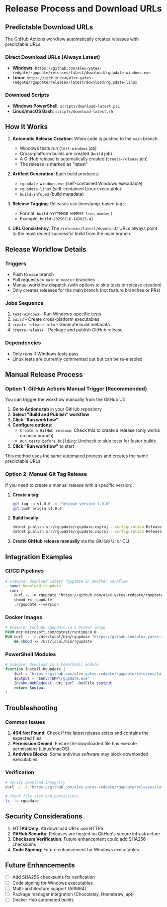 # Release Process and Download URLs

## Predictable Download URLs

The GitHub Actions workflow automatically creates releases with predictable URLs:

### Direct Download URLs (Always Latest)
- **Windows**: `https://github.com/alex-yates-redgate/rgupdate/releases/latest/download/rgupdate-windows.exe`
- **Linux**: `https://github.com/alex-yates-redgate/rgupdate/releases/latest/download/rgupdate-linux`

### Download Scripts
- **Windows PowerShell**: `scripts/download-latest.ps1`
- **Linux/macOS Bash**: `scripts/download-latest.sh`

## How It Works

1. **Automatic Release Creation**: When code is pushed to the `main` branch:
   - Windows tests run (`test-windows` job)
   - Cross-platform builds are created (`build` job)
   - A GitHub release is automatically created (`create-release` job)
   - The release is marked as "latest" 

2. **Artifact Generation**: Each build produces:
   - `rgupdate-windows.exe` (self-contained Windows executable)
   - `rgupdate-linux` (self-contained Linux executable)
   - `build-info.md` (build metadata)

3. **Release Tagging**: Releases use timestamp-based tags:
   - Format: `build-YYYYMMDD-HHMMSS-[run_number]`
   - Example: `build-20250716-143025-42`

4. **URL Consistency**: The `/releases/latest/download/` URLs always point to the most recent successful build from the main branch.

## Release Workflow Details

### Triggers
- Push to `main` branch
- Pull requests to `main` or `master` branches  
- Manual workflow dispatch (with options to skip tests or release creation)
- Only creates releases for the main branch (not feature branches or PRs)

### Jobs Sequence
1. `test-windows` - Run Windows-specific tests
2. `build` - Create cross-platform executables
3. `create-release-info` - Generate build metadata
4. `create-release` - Package and publish GitHub release

### Dependencies
- Only runs if Windows tests pass
- Linux tests are currently commented out but can be re-enabled

## Manual Release Process

### Option 1: GitHub Actions Manual Trigger (Recommended)

You can trigger the workflow manually from the GitHub UI:

1. **Go to Actions tab** in your GitHub repository
2. **Select "Build and Publish" workflow**
3. **Click "Run workflow"** 
4. **Configure options**:
   - `Create a GitHub release`: Check this to create a release (only works on main branch)
   - `Run tests before building`: Uncheck to skip tests for faster builds
5. **Click "Run workflow"** to start

This method uses the same automated process and creates the same predictable URLs.

### Option 2: Manual Git Tag Release

If you need to create a manual release with a specific version:

1. **Create a tag**:
   ```bash
   git tag -a v1.0.0 -m "Release version 1.0.0"
   git push origin v1.0.0
   ```

2. **Build locally**:
   ```bash
   dotnet publish src/rgupdate/rgupdate.csproj --configuration Release --runtime win-x64 --self-contained true --output ./publish/win-x64
   dotnet publish src/rgupdate/rgupdate.csproj --configuration Release --runtime linux-x64 --self-contained true --output ./publish/linux-x64
   ```

3. **Create GitHub release manually** via the GitHub UI or CLI

## Integration Examples

### CI/CD Pipelines
```yaml
# Example: Download latest rgupdate in another workflow
- name: Download rgupdate
  run: |
    curl -L -o rgupdate "https://github.com/alex-yates-redgate/rgupdate/releases/latest/download/rgupdate-linux"
    chmod +x rgupdate
    ./rgupdate --version
```

### Docker Images
```dockerfile
# Example: Include rgupdate in a Docker image
FROM mcr.microsoft.com/dotnet/runtime:8.0
RUN curl -L -o /usr/local/bin/rgupdate "https://github.com/alex-yates-redgate/rgupdate/releases/latest/download/rgupdate-linux" \
    && chmod +x /usr/local/bin/rgupdate
```

### PowerShell Modules
```powershell
# Example: Download in a PowerShell module
function Install-RgUpdate {
    $url = "https://github.com/alex-yates-redgate/rgupdate/releases/latest/download/rgupdate-windows.exe"
    $output = "$env:TEMP\rgupdate.exe"
    Invoke-WebRequest -Uri $url -OutFile $output
    return $output
}
```

## Troubleshooting

### Common Issues
1. **404 Not Found**: Check if the latest release exists and contains the expected files
2. **Permission Denied**: Ensure the downloaded file has execute permissions (Linux/macOS)
3. **Antivirus Blocks**: Some antivirus software may block downloaded executables

### Verification
```bash
# Verify download integrity
curl -L -I "https://github.com/alex-yates-redgate/rgupdate/releases/latest/download/rgupdate-linux"

# Check file size and permissions
ls -la rgupdate
```

## Security Considerations

1. **HTTPS Only**: All download URLs use HTTPS
2. **GitHub Security**: Releases are hosted on GitHub's secure infrastructure
3. **Checksum Verification**: Future enhancement could add SHA256 checksums
4. **Code Signing**: Future enhancement for Windows executables

## Future Enhancements

- [ ] Add SHA256 checksums for verification
- [ ] Code signing for Windows executables
- [ ] Multi-architecture support (ARM64)
- [ ] Package manager integration (Chocolatey, Homebrew, apt)
- [ ] Docker Hub automated builds
